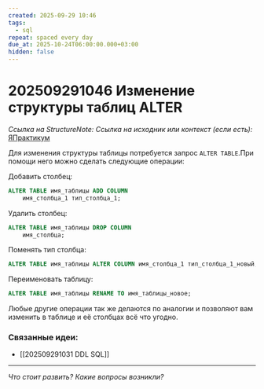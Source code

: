 ```yaml
---
created: 2025-09-29 10:46
tags:
  - sql
repeat: spaced every day
due_at: 2025-10-24T06:00:00.000+03:00
hidden: false
---
```

# 202509291046 Изменение структуры таблиц ALTER

*Ссылка на StructureNote:*
*Ссылка на исходник или контекст (если есть):* [ЯПрактикум](https://practicum.yandex.ru/trainer/backend-nodejs/lesson/709f6080-e898-4bfb-87af-957662575c1a/)

Для изменения структуры таблицы потребуется запрос `ALTER TABLE`.При помощи него можно сделать следующие операции:

Добавить столбец:

```SQL
ALTER TABLE имя_таблицы ADD COLUMN
    имя_столбца_1 тип_столбца_1;
```

Удалить столбец:

```sql
ALTER TABLE имя_таблицы DROP COLUMN
    имя_столбца;
```

Поменять тип столбца:

```sql
ALTER TABLE имя_таблицы ALTER COLUMN имя_столбца_1 тип_столбца_1_новый;
```

Переименовать таблицу:

```sql
ALTER TABLE имя_таблицы RENAME TO имя_таблицы_новое;
```

Любые другие операции так же делаются по аналогии и позволяют вам изменить в таблице и её столбцах всё что угодно.

### Связанные идеи:

* [[202509291031 DDL SQL]]

---

*Что стоит развить? Какие вопросы возникли?*
